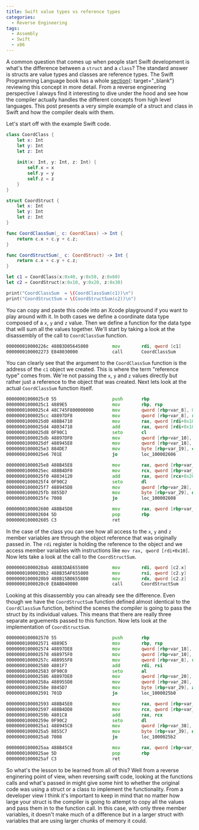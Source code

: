 ```yaml
---
title: Swift value types vs reference types
categories:
  - Reverse Engineering
tags:
  - Assembly
  - Swift
  - x86
---
```


A common question that comes up when people start Swift development is what's the difference between a `struct` and a `class`? The standard answer is structs are value types and classes are reference types. The Swift Programming Language book has a whole [section](https://docs.swift.org/swift-book/LanguageGuide/ClassesAndStructures.html){: target="_blank"} reviewing this concept in more detail. From a reverse engineering perspective I always find it interesting to dive under the hood and see how the compiler actually handles the different concepts from high level languages. This post presents a very simple example of a struct and class in Swift and how the compiler deals with them.

Let's start off with the example Swift code.

```Swift
class CoordClass {
    let x: Int
    let y: Int
    let z: Int
    
    init(x: Int, y: Int, z: Int) {
        self.x = x
        self.y = y
        self.z = z
    }
}

struct CoordStruct {
    let x: Int
    let y: Int
    let z: Int
}

func CoordClassSum(_ c: CoordClass) -> Int {
    return c.x + c.y + c.z;
}

func CoordStructSum(_ c: CoordStruct) -> Int {
    return c.x + c.y + c.z;
}

let c1 = CoordClass(x:0x40, y:0x50, z:0x60)
let c2 = CoordStruct(x:0x10, y:0x20, z:0x30)

print("CoordClassSum  = \(CoordClassSum(c1))\n")
print("CoordStructSum = \(CoordStructSum(c2))\n")
```

You can copy and paste this code into an Xcode playground if you want to play around with it. In both cases we define a coordinate data type composed of a `x`, `y` and `z` value. Then we define a function for the data type that will sum all the values together. We'll start by taking a look at the disassembly of the call to `CoordClassSum` function. 

```asm
000000010000226c 488B3D05645800         mov        rdi, qword [c1]              ; argument #1 for method CoordClassSum, c1
0000000100002273 E848030000             call       CoordClassSum                
```

You can clearly see that the argument to the `CoordClassSum` function is the address of the `c1` object we created. This is where the term "reference type" comes from. We're not passing the `x`, `y` and `z` values directly but rather just a reference to the object that was created. Next lets look at the actual `CoordClassSum` function itself.

```asm
00000001000025c0 55                     push       rbp                          ; CODE XREF=_main+755
00000001000025c1 4889E5                 mov        rbp, rsp
00000001000025c4 48C745F800000000       mov        qword [rbp+var_8], 0x0
00000001000025cc 48897DF8               mov        qword [rbp+var_8], rdi
00000001000025d0 488B4710               mov        rax, qword [rdi+0x10]        ; Set rax = c1.x
00000001000025d4 48034718               add        rax, qword [rdi+0x18]        ; Add c1.y to rax
00000001000025d8 0F90C1                 seto       cl
00000001000025db 48897DF0               mov        qword [rbp+var_10], rdi
00000001000025df 488945E8               mov        qword [rbp+var_18], rax      ; Save the c1.x + c1.y result into a temp var
00000001000025e3 884DE7                 mov        byte [rbp+var_19], cl
00000001000025e6 701E                   jo         loc_100002606                ; Check for overflow

00000001000025e8 488B45E8               mov        rax, qword [rbp+var_18]      ; Set rax to the saved result of c1.x + c1.y
00000001000025ec 488B4DF0               mov        rcx, qword [rbp+var_10]      
00000001000025f0 48034120               add        rax, qword [rcx+0x20]        ; Add c1.z to rax
00000001000025f4 0F90C2                 seto       dl
00000001000025f7 488945D8               mov        qword [rbp+var_28], rax      ; Save final sum onto the stack
00000001000025fb 8855D7                 mov        byte [rbp+var_29], dl
00000001000025fe 7008                   jo         loc_100002608                ; Check for overflow

0000000100002600 488B45D8               mov        rax, qword [rbp+var_28]      ; Return the final value of c1.x + c1.y + c1.z
0000000100002604 5D                     pop        rbp
0000000100002605 C3                     ret
```

In the case of the class you can see how all access to the `x`, `y` and `z` member variables are through the object reference that was originally passed in. The `rdi` register is holding the reference to the object and we access member variables with instructions like `mov rax, qword [rdi+0x10]`. Now lets take a look at the call to the `CoordStructSum`.

```asm
00000001000020ab 488B3DAE655800         mov        rdi, qword [c2.x]            ; argument #1 for method CoordStructSum, x
00000001000020b2 488B35AF655800         mov        rsi, qword [c2.y]            ; argument #2 for method CoordStructSum, y
00000001000020b9 488B15B0655800         mov        rdx, qword [c2.z]            ; argument #3 for method CoordStructSum, z
00000001000020c0 E8AB040000             call       CoordStructSum               
```

Looking at this disassembly you can already see the difference. Even though we have the `CoordStructSum` function defined almost identical to the `CoordClassSum` function, behind the scenes the compiler is going to pass the struct by its individual values. This means that there are really three separate arguements passed to this function. Now lets look at the implementation of `CoordStructSum`.

```asm
0000000100002570 55                     push       rbp                          ; CODE XREF=_main+320
0000000100002571 4889E5                 mov        rbp, rsp
0000000100002574 48897DE8               mov        qword [rbp+var_18], rdi      ; Save c2.x to the stack
0000000100002578 488975F0               mov        qword [rbp+var_10], rsi      ; Save c2.y to the stack
000000010000257c 488955F8               mov        qword [rbp+var_8], rdx       ; Save c2.z to the stack
0000000100002580 4801F7                 add        rdi, rsi                     ; Add c2.x and c2.y
0000000100002583 0F90C0                 seto       al
0000000100002586 48897DE0               mov        qword [rbp+var_20], rdi      ; Save the c2.x + c2.y result into a temp var
000000010000258a 488955D8               mov        qword [rbp+var_28], rdx
000000010000258e 8845D7                 mov        byte [rbp+var_29], al
0000000100002591 701D                   jo         loc_1000025b0                ; Check for overflow

0000000100002593 488B45E0               mov        rax, qword [rbp+var_20]      ; Set rax to the saved result of c2.x + c2.y
0000000100002597 488B4DD8               mov        rcx, qword [rbp+var_28]
000000010000259b 4801C8                 add        rax, rcx                     ; Add c2.z to rax
000000010000259e 0F90C2                 seto       dl
00000001000025a1 488945C8               mov        qword [rbp+var_38], rax      ; Save the final sum onto the stack
00000001000025a5 8855C7                 mov        byte [rbp+var_39], dl
00000001000025a8 7008                   jo         loc_1000025b2                ; Check for overflow

00000001000025aa 488B45C8               mov        rax, qword [rbp+var_38]      ; Return the final value of c2.x + c2.y +c2.z
00000001000025ae 5D                     pop        rbp
00000001000025af C3                     ret
```

So what's the lesson to be learned from all of this? Well from a reverse enginering point of view, when reversing swift code, looking at the functions calls and what's passed in might give some hint to whether the original code was using a struct or a class to implement the functionality. From a developer view I think it's important to keep in mind that no matter how large your struct is the compiler is going to attempt to copy all the values and pass them in to the function call. In this case, with only three member variables, it doesn't make much of a difference but in a larger struct with variables that are using larger chunks of memory it could.
